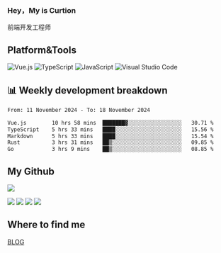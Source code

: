 ### Hey，My is Curtion
前端开发工程师
## Platform&Tools

![Vue.js](https://img.shields.io/badge/-Vue.js-4FC08D?style=flat-square&logo=Vue.js&logoColor=white)
![TypeScript](https://img.shields.io/badge/-TypeScript-007ACC?style=flat-square&logo=typescript&logoColor=white)
![JavaScript](https://img.shields.io/badge/-JavaScript-F7DF1E?style=flat-square&logo=javascript&logoColor=black)
![Visual Studio Code](https://img.shields.io/badge/-VSCode-007ACC?style=flat-square&logo=Visual-Studio-Code&logoColor=white)

## 📊 Weekly development breakdown

<!--START_SECTION:waka-->

```txt
From: 11 November 2024 - To: 18 November 2024

Vue.js        10 hrs 58 mins  ███████▓░░░░░░░░░░░░░░░░░   30.71 %
TypeScript    5 hrs 33 mins   ████░░░░░░░░░░░░░░░░░░░░░   15.56 %
Markdown      5 hrs 33 mins   ████░░░░░░░░░░░░░░░░░░░░░   15.54 %
Rust          3 hrs 31 mins   ██▒░░░░░░░░░░░░░░░░░░░░░░   09.85 %
Go            3 hrs 9 mins    ██▒░░░░░░░░░░░░░░░░░░░░░░   08.85 %
```

<!--END_SECTION:waka-->

## My Github

![](http://github-profile-summary-cards.vercel.app/api/cards/profile-details?username=curtion&theme=nord_bright)

![](http://github-profile-summary-cards.vercel.app/api/cards/stats?username=curtion&theme=nord_bright)
![](http://github-profile-summary-cards.vercel.app/api/cards/productive-time?username=curtion&theme=nord_bright&utcOffset=8)
![](http://github-profile-summary-cards.vercel.app/api/cards/repos-per-language?username=curtion&theme=nord_bright)
![](http://github-profile-summary-cards.vercel.app/api/cards/most-commit-language?username=curtion&theme=nord_bright)

## Where to find me

[BLOG](https://blog.3gxk.net)
